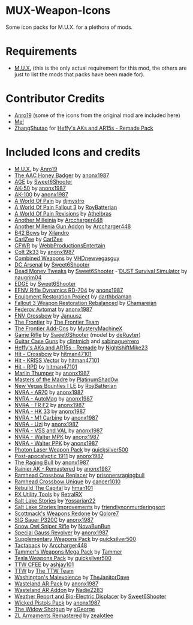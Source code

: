# MUX-Weapon-Icons
Some icon packs for M.U.X. for a plethora of mods.
# Requirements
- [M.U.X.](https://www.nexusmods.com/newvegas/mods/80642) (this is the only actual requirement for this mod, the others are just to list the mods that packs have been made for).
# Contributor Credits
- [Anro19](https://www.nexusmods.com/newvegas/users/139482288) (some of the icons from the original mod are included here)
- [Me!](https://github.com/TK-NC)
- [ZhangShutao](https://github.com/ZhangShutao) for [Heffy's AKs and AR15s - Remade Pack](https://github.com/TK-NC/MUX-Weapon-Icons/pull/1)
# Included Icons and credits
- [M.U.X.](https://www.nexusmods.com/newvegas/mods/80642) by [Anro19](https://www.nexusmods.com/newvegas/users/139482288)
- [The AAC Honey Badger](https://www.nexusmods.com/newvegas/mods/73396) by [anonx1987](https://www.nexusmods.com/newvegas/users/102664373)
- [AGE](https://www.nexusmods.com/newvegas/mods/72031) by [Sweet6Shooter](https://www.nexusmods.com/newvegas/users/2443503)
- [AK-50](https://www.nexusmods.com/newvegas/mods/81076) by [anonx1987](https://www.nexusmods.com/newvegas/users/102664373)
- [AK-100](https://www.nexusmods.com/newvegas/mods/77319) by [anonx1987](https://www.nexusmods.com/newvegas/users/102664373)
- [A World Of Pain](https://www.nexusmods.com/newvegas/mods/38719) by [djmystro](https://www.nexusmods.com/newvegas/users/1080388)
- [A World Of Pain Fallout 3](https://www.nexusmods.com/newvegas/mods/66265) by [RoyBatterian](https://www.nexusmods.com/newvegas/users/7481963)
- [A World Of Pain Revisions](https://www.nexusmods.com/newvegas/mods/76133) by [Athelbras](https://www.nexusmods.com/newvegas/users/7481963)
- [Another Milleinia](https://www.nexusmods.com/newvegas/mods/76133) by [Arccharger448](https://www.nexusmods.com/newvegas/users/89566488)
- [Another Millenia Gun Addon](https://www.nexusmods.com/newvegas/mods/77358) by [Arccharger448](https://www.nexusmods.com/newvegas/users/89566488)
- [B42 Bows](https://www.nexusmods.com/newvegas/mods/79786) by [Xilandro](https://www.nexusmods.com/newvegas/users/1417653)
- [CarlZee](https://www.nexusmods.com/newvegas/mods/77320) by [CarlZee](https://www.nexusmods.com/newvegas/users/98667098)
- [CFWR](https://www.nexusmods.com/newvegas/mods/73805) by [WebbProductionsEntertain](https://www.nexusmods.com/newvegas/users/63424201)
- [Colt 2k33](https://www.nexusmods.com/newvegas/mods/80214) by [anonx1987](https://www.nexusmods.com/newvegas/users/102664373)
- [Combined Weapons](https://www.nexusmods.com/newvegas/mods/56786) by [VHDnewvegasguy](https://www.nexusmods.com/newvegas/users/2969609)
- [DC Arsenal](https://www.nexusmods.com/newvegas/mods/73152) by [Sweet6Shooter](https://www.nexusmods.com/newvegas/users/2443503)
- [Dead Money Tweaks](https://www.nexusmods.com/newvegas/mods/72139) by [Sweet6Shooter](https://www.nexusmods.com/newvegas/users/2443503)
-´[DUST Survival Simulator](https://www.nexusmods.com/newvegas/mods/57927) by [naugrim04](https://www.nexusmods.com/newvegas/users/6324000)
- [EDGE](https://www.nexusmods.com/newvegas/mods/74921) by [Sweet6Shooter](https://www.nexusmods.com/newvegas/users/2443503)
- [EFNV Rifle Dynamics RD-704](https://www.nexusmods.com/newvegas/mods/84010) by [anonx1987](https://www.nexusmods.com/newvegas/users/102664373)
- [Equipment Restoration Project](https://www.nexusmods.com/newvegas/mods/43875) by [darthbdaman](https://www.nexusmods.com/newvegas/users/2734837)
- [Fallout 3 Weapon Restoration Rebalanced](https://www.nexusmods.com/newvegas/mods/74064) by [Chamareian](https://www.nexusmods.com/newvegas/users/26186214)
- [Federov Avtomat](https://www.nexusmods.com/newvegas/mods/83180) by [anonx1987](https://www.nexusmods.com/newvegas/users/102664373)
- [FNV Crossbow](https://www.nexusmods.com/newvegas/mods/78495) by [Januusz](https://www.nexusmods.com/newvegas/users/41492675)
- [The Frontier](https://www.nexusmods.com/newvegas/mods/68009) by [The Frontier Team](https://www.falloutthefrontier.com/)
- [The Frontier Add-Ons](https://www.nexusmods.com/newvegas/mods/71201) by [MysteryMachineX](https://www.nexusmods.com/newvegas/users/3123107)
- [Game Rifle](https://www.nexusmods.com/newvegas/mods/76433) by [Sweet6Shooter](https://www.nexusmods.com/newvegas/users/2443503) (model by [deRuyter](https://www.nexusmods.com/newvegas/users/1524024))
- [Guitar Case Guns](https://www.nexusmods.com/newvegas/mods/55616) by [clintmich](https://www.nexusmods.com/newvegas/users/1520317) and [sabinaguerrero](https://www.nexusmods.com/newvegas/users/84156683)
- [Heffy's AKs and AR15s - Remade](https://www.nexusmods.com/newvegas/mods/77576) by [NightshiftMike23](https://www.nexusmods.com/newvegas/users/38784155)
- [Hit - Crossbow](https://www.nexusmods.com/newvegas/mods/77649) by [hitman47101](https://www.nexusmods.com/newvegas/users/3502667)
- [Hit - KRISS Vector](https://www.nexusmods.com/newvegas/mods/85087) by [hitman47101](https://www.nexusmods.com/newvegas/users/3502667)
- [Hit - RPD](https://www.nexusmods.com/newvegas/mods/84628) by [hitman47101](https://www.nexusmods.com/newvegas/users/3502667)
- [Marlin Thumper](https://www.nexusmods.com/newvegas/mods/82555) by [anonx1987](https://www.nexusmods.com/newvegas/users/102664373)
- [Masters of the Madre](https://www.nexusmods.com/newvegas/mods/72107) by [PlatinumShad0w](https://www.nexusmods.com/newvegas/users/40672115)
- [New Vegas Bounties I LE](https://www.nexusmods.com/newvegas/mods/77108) by [RoyBatterian](https://www.nexusmods.com/newvegas/users/7481963)
- [NVRA - AR70](https://www.nexusmods.com/newvegas/mods/81491) by [anonx1987](https://www.nexusmods.com/newvegas/users/102664373)
- [NVRA - AutoMag](https://www.nexusmods.com/newvegas/mods/77737) by [anonx1987](https://www.nexusmods.com/newvegas/users/102664373)
- [NVRA - FR F2](https://www.nexusmods.com/newvegas/mods/85222) by [anonx1987](https://www.nexusmods.com/newvegas/users/102664373)
- [NVRA - HK 33](https://www.nexusmods.com/newvegas/mods/84638) by [anonx1987](https://www.nexusmods.com/newvegas/users/102664373)
- [NVRA - M1 Carbine](https://www.nexusmods.com/newvegas/mods/84938) by [anonx1987](https://www.nexusmods.com/newvegas/users/102664373)
- [NVRA - Uzi](https://www.nexusmods.com/newvegas/mods/80855) by [anonx1987](https://www.nexusmods.com/newvegas/users/102664373)
- [NVRA - VSS and VAL](https://www.nexusmods.com/newvegas/mods/85250) by [anonx1987](https://www.nexusmods.com/newvegas/users/102664373)
- [NVRA - Walter MPK](https://www.nexusmods.com/newvegas/mods/80131) by [anonx1987](https://www.nexusmods.com/newvegas/users/102664373)
- [NVRA - Walter PPK](https://www.nexusmods.com/newvegas/mods/84819) by [anonx1987](https://www.nexusmods.com/newvegas/users/102664373)
- [Photon Laser Weapon Pack](https://www.nexusmods.com/newvegas/mods/64384) by [quicksilver500](https://www.nexusmods.com/newvegas/users/39745560)
- [Post-apocalyptic 1911](https://www.nexusmods.com/newvegas/mods/72093) by [anonx1987](https://www.nexusmods.com/newvegas/users/102664373)
- [The Raging Bull](https://www.nexusmods.com/newvegas/mods/77617) by [anonx1987](https://www.nexusmods.com/newvegas/users/102664373)
- [Rainier AK - Remastered](https://www.nexusmods.com/newvegas/mods/80290) by [anonx1987](https://www.nexusmods.com/newvegas/users/102664373)
- [Ramhead Crossbow Replacer](https://www.nexusmods.com/newvegas/mods/79558) by [prisonersragingbull](https://www.nexusmods.com/newvegas/users/141207133)
- [Ramhead Crossbow Unique](https://www.nexusmods.com/newvegas/mods/80024) by [cancer1010](https://www.nexusmods.com/newvegas/users/93858068)
- [Rebuild The Capital](https://www.nexusmods.com/newvegas/mods/68030) by [hman101](https://www.nexusmods.com/newvegas/users/54419987)
- [RX Utility Tools](https://www.nexusmods.com/newvegas/mods/76414) by [RetralRX](https://www.nexusmods.com/newvegas/users/73815888)
- [Salt Lake Stories](https://www.nexusmods.com/newvegas/mods/63332) by [Yossarian22](https://www.nexusmods.com/newvegas/users/99671)
- [Salt Lake Stories Improvements](https://www.nexusmods.com/newvegas/mods/75667) by [friendlynonmurderingsort](https://www.nexusmods.com/newvegas/users/53471816)
- [Scottmack's Weapons Redone](https://www.nexusmods.com/newvegas/mods/72529) by [Qolore7](https://www.nexusmods.com/newvegas/users/26289839)
- [SIG Sauer P320C](https://www.nexusmods.com/newvegas/mods/72508) by [anonx1987](https://www.nexusmods.com/newvegas/users/102664373)
- [Snow Owl Sniper Rifle](https://www.nexusmods.com/newvegas/mods/74408) by [NovaBunBun](https://www.nexusmods.com/newvegas/users/40031520)
- [Special Gauss Revolver](https://www.nexusmods.com/newvegas/mods/71906) by [anonx1987](https://www.nexusmods.com/newvegas/users/102664373)
- [Supplementary Weapons Pack](https://www.nexusmods.com/newvegas/mods/75890) by [quicksilver500](https://www.nexusmods.com/newvegas/users/39745560)
- [Tactapack](https://www.nexusmods.com/newvegas/mods/80219) by [Arccharger448](https://www.nexusmods.com/newvegas/users/89566488)
- [Tammer's Weapons Mega Pack](http://fallout.firedrakecreative.com/doku.php?id=weapons) by [Tammer](https://fallout.firedrakecreative.com/doku.php)
- [Tesla Weapons Pack](https://www.nexusmods.com/newvegas/mods/62525) by [quicksilver500](https://www.nexusmods.com/newvegas/users/39745560)
- [TTW CFEE](https://www.nexusmods.com/newvegas/mods/73827) by [ashjay101](https://www.nexusmods.com/newvegas/users/15047899)
- [TTW](https://taleoftwowastelands.com/) by [The TTW Team](https://taleoftwowastelands.com/)
- [Washington's Malevolence](https://www.nexusmods.com/newvegas/mods/75027) by [TheJanitorDave](https://www.nexusmods.com/newvegas/users/179387130)
- [Wasteland AR Pack](https://www.nexusmods.com/newvegas/mods/81870) by [anonx1987](https://www.nexusmods.com/newvegas/users/102664373)
- [Wasteland AR Addon](https://www.nexusmods.com/newvegas/mods/83107) by [Nadie2283](https://www.nexusmods.com/newvegas/users/40341965)
- [Weather Report and Bio-Electric Displacer](https://www.nexusmods.com/newvegas/mods/76961) by [Sweet6Shooter](https://www.nexusmods.com/newvegas/users/2443503)
- [Wicked Pistols Pack](https://www.nexusmods.com/newvegas/mods/83811) by [anonx1987](https://www.nexusmods.com/newvegas/users/102664373)
- [The Widow Shotgun](https://www.nexusmods.com/newvegas/mods/72603) by [xGeorge](https://www.nexusmods.com/newvegas/users/19549744)
- [ZL Armaments Remastered](https://www.nexusmods.com/newvegas/mods/84213) by [zealotlee](https://www.nexusmods.com/newvegas/users/497446)